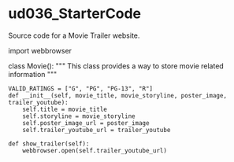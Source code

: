 # ud036_StarterCode
Source code for a Movie Trailer website.

import webbrowser

class Movie():
    """ This class provides a way to store movie related information """

    VALID_RATINGS = ["G", "PG", "PG-13", "R"]
    def __init__(self, movie_title, movie_storyline, poster_image, trailer_youtube):
        self.title = movie_title
        self.storyline = movie_storyline
        self.poster_image_url = poster_image
        self.trailer_youtube_url = trailer_youtube

    def show_trailer(self):
        webbrowser.open(self.trailer_youtube_url)
